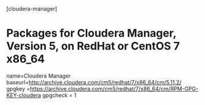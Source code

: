 
[cloudera-manager]
# Packages for Cloudera Manager, Version 5, on RedHat or CentOS 7 x86_64
name=Cloudera Manager
baseurl=http://archive.cloudera.com/cm5/redhat/7/x86_64/cm/5.11.2/
gpgkey =https://archive.cloudera.com/cm5/redhat/7/x86_64/cm/RPM-GPG-KEY-cloudera
gpgcheck = 1
